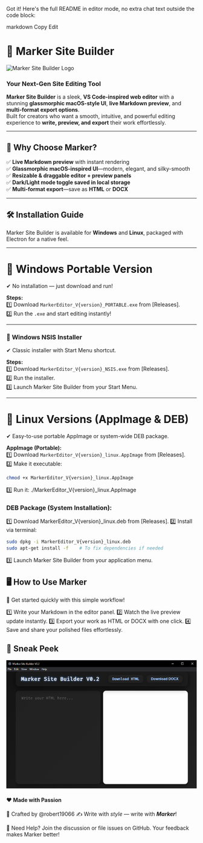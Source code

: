 Got it! Here's the full README in editor mode, no extra chat text outside the code block:

markdown
Copy
Edit
# 🚀 Marker Site Builder  
![Marker Site Builder Logo](./images/Marker.ico)  

### **Your Next-Gen Site Editing Tool**  

**Marker Site Builder** is a sleek, **VS Code-inspired web editor** with a stunning **glassmorphic macOS-style UI**, **live Markdown preview**, and **multi-format export options**.  
Built for creators who want a smooth, intuitive, and powerful editing experience to **write, preview, and export** their work effortlessly.  

---

## 🌟 **Why Choose Marker?**  
✅ **Live Markdown preview** with instant rendering  
✅ **Glassmorphic macOS-inspired UI**—modern, elegant, and silky-smooth  
✅ **Resizable & draggable editor + preview panels**  
✅ **Dark/Light mode toggle saved in local storage**  
✅ **Multi-format export**—save as **HTML** or **DOCX**  

---

## 🛠️ **Installation Guide**  
Marker Site Builder is available for **Windows** and **Linux**, packaged with Electron for a native feel.

---

# 🔹 **Windows Portable Version**  
✔ No installation — just download and run!  

**Steps:**  
1️⃣ Download `MarkerEditor_V{version}_PORTABLE.exe` from [Releases].  
2️⃣ Run the `.exe` and start editing instantly!  

---

### 🔹 **Windows NSIS Installer**  
✔ Classic installer with Start Menu shortcut.  

**Steps:**  
1️⃣ Download `MarkerEditor_V{version}_NSIS.exe` from [Releases].  
2️⃣ Run the installer.  
3️⃣ Launch Marker Site Builder from your Start Menu.  

---

# 🔹 **Linux Versions (AppImage & DEB)**  
✔ Easy-to-use portable AppImage or system-wide DEB package.  

**AppImage (Portable):**  
1️⃣ Download `MarkerEditor_V{version}_linux.AppImage` from [Releases].  
2️⃣ Make it executable:  
```bash
chmod +x MarkerEditor_V{version}_linux.AppImage
```
3️⃣ Run it:
./MarkerEditor_V{version}_linux.AppImage
### DEB Package (System Installation):
1️⃣ Download MarkerEditor_V{version}_linux.deb from [Releases].
2️⃣ Install via terminal:

```bash
sudo dpkg -i MarkerEditor_V{version}_linux.deb
sudo apt-get install -f    # To fix dependencies if needed
```
3️⃣ Launch Marker Site Builder from your application menu.

## 🖥️ How to Use Marker
🚀 Get started quickly with this simple workflow!

1️⃣ Write your Markdown in the editor panel.
2️⃣ Watch the live preview update instantly.
3️⃣ Export your work as HTML or DOCX with one click.
4️⃣ Save and share your polished files effortlessly.

## 📸 Sneak Peek
![photo](./images/Capture.png)

#### ❤️ Made with Passion
🔹 Crafted by @robert19066
✍ Write with _style_ — write with _**Marker**_!

📢 Need Help?
Join the discussion or file issues on GitHub.
Your feedback makes Marker better!

